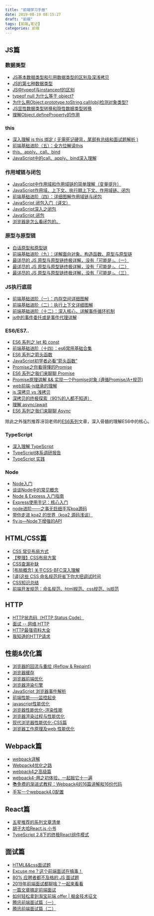```yaml
---
title: "前端学习手册"
date: 2019-08-19 08:15:27
draft: "前端"
tags: [前端,笔记]
categories: 前端
---
```




## JS篇
### 数据类型
- <a href="https://www.cnblogs.com/c2016c/articles/9328725.html">JS基本数据类型和引用数据类型的区别及深浅拷贝</a>  
- <a href="https://www.jianshu.com/p/eab46f1af003">JS的第七种数据类型</a> 
- <a href="https://www.cnblogs.com/Trr-984688199/p/6180040.html">JS中typeof与instanceof的区别</a>
- <a href="https://www.cnblogs.com/wzybnzy/p/7232618.html?tdsourcetag=s_pcqq_aiomsg">typeof null 为什么等于 object?</a>
- <a href="https://www.cnblogs.com/youhong/p/6209054.html">为什么用Object.prototype.toString.call(obj)检测对象类型?</a>
- <a href="https://blog.csdn.net/gnail_oug/article/details/53135603">JS显性数据类型转换和隐性数据类型转换</a>
- <a href="https://segmentfault.com/a/1190000007434923">理解Object.defineProperty的作用</a>

### this
- <a href="https://segmentfault.com/a/1190000011194676#articleHeader13">深入理解 js this 绑定 ( 无需死记硬背，尾部有总结和面试题解析 )</a>
- <a href="https://www.jianshu.com/p/d647aa6d1ae6">前端基础进阶（五）：全方位解读this</a>
- <a href="https://juejin.im/post/59bfe84351882531b730bac2">this、apply、call、bind</a>
- <a href="https://www.jianshu.com/p/00dc4ad9b83f">JavaScript中的call、apply、bind深入理解</a>

### 作用域链与闭包
- <a href="https://www.cnblogs.com/buchongming/p/5858026.html">JavaScript中作用域和作用域链的简单理解（变量提升）</a>
- <a href="https://blog.csdn.net/qq_27626333/article/details/78463565">JavaScript作用域、上下文、执行期上下文、作用域链、闭包</a>
- <a href="https://www.jianshu.com/p/21a16d44f150">前端基础进阶（四）：详细图解作用域链与闭包</a>
- <a href="https://juejin.im/post/58832fe72f301e00697b672d">JavaScript 闭包入门（译文）</a>
- <a href="https://juejin.im/post/590159d8a22b9d0065c2d918">JavaScript深入之闭包</a>
- <a href="https://segmentfault.com/a/1190000006875662">JavaScript 闭包</a>
- <a href="https://juejin.im/post/5979b5755188253df1067397">浏览器是怎么看闭包的。</a>

### 原型与原型链
- <a href="https://juejin.im/post/599d69fc6fb9a0248f4a7b31">白话原型和原型链</a>
- <a href="https://www.jianshu.com/p/15ac7393bc1f">前端基础进阶（九）：详解面向对象、构造函数、原型与原型链</a>
- <a href="https://www.jianshu.com/p/dee9f8b14771">最详尽的 JS 原型与原型链终极详解，没有「可能是」。（一）</a>
- <a href="https://www.jianshu.com/p/652991a67186">最详尽的 JS 原型与原型链终极详解，没有「可能是」。（二）</a>
- <a href="https://www.jianshu.com/p/a4e1e7b6f4f8">最详尽的 JS 原型与原型链终极详解，没有「可能是」。（三）</a>

### JS执行底层
- <a href="https://www.jianshu.com/p/996671d4dcc4">前端基础进阶（一）：内存空间详细图解</a>
- <a href="https://www.jianshu.com/p/a6d37c77e8db">前端基础进阶（二）：执行上下文详细图解</a>
- <a href="https://www.jianshu.com/p/12b9f73c5a4f">前端基础进阶（十二）：深入核心，详解事件循环机制</a>
- <a href="https://www.cnblogs.com/liugang-vip/p/5616484.html">js中的事件委托或是事件代理详解</a>

### ES6/ES7..
- <a href="https://juejin.im/post/5b0238f66fb9a07aca7a74ba">ES6 系列之 let 和 const</a>
- <a href="https://www.jianshu.com/p/cfb0893c34f1">前端基础进阶（十四）：es6常用基础合集</a>
- <a href="https://juejin.im/post/5b14d0b4f265da6e60393680">ES6 系列之箭头函数</a>
- <a href="https://juejin.im/post/59327a58a0bb9f0058c8caae">JavaScript初学者必看“箭头函数”</a>
- <a href="https://juejin.im/post/5b32f552f265da59991155f0">Promise之你看得懂的Promise</a>
- <a href="https://juejin.im/post/5bc5e114e51d450e632277aa">ES6 系列之我们来聊聊 Promise</a>
- <a href="https://juejin.im/post/5aa7868b6fb9a028dd4de672">Promise原理讲解 && 实现一个Promise对象 (遵循Promise/A+规范)</a>
- <a href="https://www.jianshu.com/p/1016160e91fe">web前端-js继承的理解</a>
- <a href="https://juejin.im/post/59ac1c4ef265da248e75892b">js 深拷贝 vs 浅拷贝</a>
- <a href="https://juejin.im/post/5bc1ae9be51d450e8b140b0c">深拷贝的终极探索（90%的人都不知道）</a>
- <a href="https://juejin.im/post/596e142d5188254b532ce2da">理解 async/await</a>
- <a href="https://juejin.im/post/5bcf3e3f6fb9a05cd53b3e3d">ES6 系列之我们来聊聊 Async</a>

除此之外强烈推荐冴羽老师的<a href="https://juejin.im/user/58e4b9b261ff4b006b3227f4/posts">ES6系列</a>文章，深入骨髓的理解ES6中的核心。

### TypeScript
- <a href="https://jkchao.github.io/typescript-book-chinese/">深入理解 TypeScript</a>
- <a href="https://juejin.im/post/59c46bc86fb9a00a4636f939">TypeScript体系调研报告</a>
- <a href="https://juejin.im/post/5a9c004a6fb9a028b92c9e91">TypeScript 实践</a>

### Node
- <a href="https://www.nodebeginner.org/index-zh-cn.html">Node入门</a>
- <a href="https://juejin.im/post/5a8e44ea5188257a8929bf9b">谈谈Node中的常见概念</a>
- <a href="https://github.com/xitu/gold-miner/blob/master/TODO/introduction-to-node-express.md">Node & Express 入门指南</a>
- <a href="https://juejin.im/post/5902973eb123db3ee46a0107">Express使用手记：核心入门</a>
- <a href="https://juejin.im/post/5ba48fc4e51d450e704277fa">node进阶——之事无巨细手写koa源码</a>
- <a href="https://juejin.im/post/5914fdce44d904006c44dfac">带你走进 koa2 的世界（koa2 源码浅谈）</a>
- <a href="https://juejin.im/post/59f6ec44f265da43252895be">fly.js—Node下增强的API</a>

## HTML/CSS篇
- <a href="https://juejin.im/post/599970f4518825243a78b9d5">CSS 常见布局方式</a>
- <a href="https://segmentfault.com/a/1190000010989110">【整理】CSS布局方案</a>
- <a href="https://segmentfault.com/a/1190000006242814">CSS查漏补缺</a>
- <a href="https://juejin.im/post/5909db2fda2f60005d2093db">[布局概念] 关于CSS-BFC深入理解</a>
- <a href="https://juejin.im/post/5a6c5881518825733201daf7">[译]这些 CSS 命名规范将省下你大把调试时间</a>
- <a href="https://juejin.im/post/5a954add6fb9a06348538c0d">CSS知识总结</a>
- <a href="https://juejin.im/post/592d4a5b0ce463006b43b6da">前端开发规范：命名规范、html规范、css规范、js规范</a>

## HTTP
- <a href="HTTP状态码（HTTP Status Code）">HTTP状态码（HTTP Status Code）</a>
- <a href="https://juejin.im/post/5872309261ff4b005c4580d4">面试 -- 网络 HTTP</a>
- <a href="https://juejin.im/post/58ddb636ac502e0063992865">HTTP最强资料大全</a>
- <a href="https://juejin.im/post/5a757d2f5188254e5c6c404a">我知道的HTTP请求</a>

## 性能&优化篇
- <a href="https://juejin.im/post/5a9923e9518825558251c96a">浏览器的回流与重绘 (Reflow & Repaint)</a>
- <a href="https://segmentfault.com/a/1190000008377508">浏览器缓存</a>
- <a href="https://zcfy.cc/article/optimising-the-front-end-for-the-browser-hacker-noon-2847.html">浏览器前端优化</a>
- <a href="https://juejin.im/post/5ac45882518825558723c4fd">浏览器渲染引擎</a>
- <a href="https://zhuanlan.zhihu.com/p/22718822">JavaScript 浏览器事件解析</a>
- <a href="http://www.cnblogs.com/chuaWeb/p/PerformanceMonitoring.html">前端性能——监控起步</a>
- <a href="https://juejin.im/post/5b89274de51d4538c17e0f7d">javascript性能优化</a>
- <a href="https://juejin.im/post/59da456951882525ed2b706d">浏览器性能优化-渲染性能</a>
- <a href="https://juejin.im/post/59d489156fb9a00a571d6509">浏览器渲染过程与性能优化</a>
- <a href="https://juejin.im/post/5a461f006fb9a0450408358f">现代浏览器性能优化-CSS篇</a>
- <a href="https://juejin.im/post/5b721656f265da28140e53ba">浏览器工作原理及web 性能优化</a>

## Webpack篇
- <a href="https://juejin.im/post/5aa3d2056fb9a028c36868aa">webpack详解</a>
- <a href="https://juejin.im/post/5ac42d5c6fb9a028b617b851">Webpack4优化之路</a>
- <a href="https://juejin.im/post/5ab7c222f265da237f1e4434">webpack4之高级篇</a>
- <a href="https://juejin.im/post/5adea0106fb9a07a9d6ff6de">webpack4-用之初体验，一起敲它十一遍</a>
- <a href="https://juejin.im/post/5c25b76ef265da614b120ed0">📚免费的渐进式教程：Webpack4的16篇讲解和16份代码</a>
- <a href="https://juejin.im/post/5b4609f5e51d4519596b66a7">手写一个webpack4.0配置</a>

## React篇
- <a href="https://juejin.im/post/5c1f01fef265da61587723f4">五星推荐的系列文章清单</a>
- <a href="https://www.cnblogs.com/huzidaha/p/6603658.html">胡子大哈React.js 小书</a>
- <a href="https://juejin.im/post/5b07caf16fb9a07aa83f2977">TypeScript 2.8下的终极React组件模式</a>

## 面试篇
- <a href="https://www.cnblogs.com/DCL1314/p/7903102.html">HTML&&css面试题</a>
- <a href="https://zhuanlan.zhihu.com/p/25407758">Excuse me？这个前端面试在搞事！</a>
- <a href="https://juejin.im/post/58cf180b0ce4630057d6727c">80% 应聘者都不及格的 JS 面试题</a>
- <a href="https://juejin.im/post/5bf5610be51d452a1353b08d">2019年前端面试都聊啥？一起来看看</a>
- <a href="https://juejin.im/post/5bbaa549e51d450e827b6b13">一篇文章搞定前端面试</a>
- <a href="https://juejin.im/post/5bbc54a2e51d450e5a7445b4">如何轻松拿到淘宝前端 offer | 掘金技术征文</a>
- <a href="https://juejin.im/post/5c19c1b6e51d451d1e06c163">腾讯前端面试篇（一）</a>
- <a href="https://juejin.im/post/5c1869ab6fb9a049f154207a">腾讯前端面试篇（二）</a>
